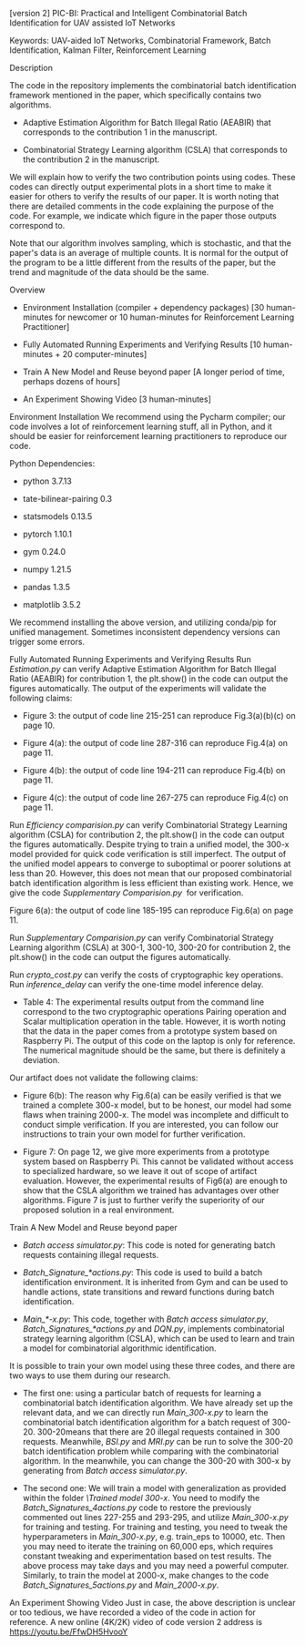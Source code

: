 [version 2] PIC-BI: Practical and Intelligent Combinatorial Batch Identification for UAV assisted IoT Networks

Keywords: UAV-aided IoT Networks, Combinatorial Framework, Batch Identification, Kalman Filter, Reinforcement Learning

Description

The code in the repository implements the combinatorial batch identification framework mentioned in the paper, which specifically contains two algorithms.

- Adaptive Estimation Algorithm for Batch Illegal Ratio (AEABIR) that corresponds to the contribution 1 in the manuscript.

- Combinatorial Strategy Learning algorithm (CSLA) that corresponds to the contribution 2 in the manuscript.

We will explain how to verify the two contribution points using codes. These codes can directly output experimental plots in a short time to make it easier for others to verify the results of our paper. It is worth noting that there are detailed comments in the code explaining the purpose of the code. For example, we indicate which figure in the paper those outputs correspond to. 

Note that our algorithm involves sampling, which is stochastic, and that the paper's data is an average of multiple counts. It is normal for the output of the program to be a little different from the results of the paper, but the trend and magnitude of the data should be the same.

Overview
- Environment Installation (compiler + dependency packages) [30 human-minutes for newcomer or 10 human-minutes for Reinforcement Learning Practitioner]

- Fully Automated Running Experiments and Verifying Results [10 human-minutes + 20 computer-minutes]

- Train A New Model and Reuse beyond paper [A longer period of time, perhaps dozens of hours]

- An Experiment Showing Video [3 human-minutes]

Environment Installation
We recommend using the Pycharm compiler; our code involves a lot of reinforcement learning stuff, all in Python, and it should be easier for reinforcement learning practitioners to reproduce our code.

Python Dependencies:

- python 3.7.13

- tate-bilinear-pairing 0.3

- statsmodels 0.13.5

- pytorch 1.10.1

- gym 0.24.0

- numpy 1.21.5

- pandas 1.3.5

- matplotlib 3.5.2

We recommend installing the above version, and utilizing conda/pip for unified management. Sometimes inconsistent dependency versions can trigger some errors.

Fully Automated Running Experiments and Verifying Results
Run *Estimation.py* can verify Adaptive Estimation Algorithm for Batch Illegal Ratio (AEABIR) for contribution 1, the plt.show() in the code can output the figures automatically. The output of the experiments will validate the following claims:

- Figure 3: the output of code line 215-251 can reproduce Fig.3(a)(b)(c) on page 10.

- Figure 4(a): the output of code line 287-316 can reproduce Fig.4(a) on page 11.

- Figure 4(b): the output of code line 194-211 can reproduce Fig.4(b) on page 11.

- Figure 4(c): the output of code line 267-275 can reproduce Fig.4(c) on page 11.

Run *Efficiency comparision.py* can verify Combinatorial Strategy Learning algorithm (CSLA) for contribution 2, the plt.show() in the code can output the figures automatically. Despite trying to train a unified model, the 300-x model provided for quick code verification is still imperfect. The output of the unified model appears to converge to suboptimal or poorer solutions at less than 20. However, this does not mean that our proposed combinatorial batch identification algorithm is less efficient than existing work. Hence, we give the code *Supplementary Comparision.py*  for verification.

Figure 6(a): the output of code line 185-195 can reproduce Fig.6(a) on page 11.

Run *Supplementary Comparision.py* can verify Combinatorial Strategy Learning algorithm (CSLA) at 300-1, 300-10, 300-20 for contribution 2, the plt.show() in the code can output the figures automatically. 

Run *crypto_cost.py* can verify the costs of cryptographic key operations. Run *inference_delay* can verify the one-time model inference delay.

- Table 4: The experimental results output from the command line correspond to the two cryptographic operations Pairing operation and Scalar multiplication operation in the table. However, it is worth noting that the data in the paper comes from a prototype system based on Raspberry Pi. The output of this code on the laptop is only for reference. The numerical magnitude should be the same, but there is definitely a deviation.

Our artifact does not validate the following claims:

- Figure 6(b): The reason why Fig.6(a) can be easily verified is that we trained a complete 300-x model, but to be honest, our model had some flaws when training 2000-x. The model was incomplete and difficult to conduct simple verification. If you are interested, you can follow our instructions to train your own model for further verification.

- Figure 7: On page 12, we give more experiments from a prototype system based on Raspberry Pi. This cannot be validated without access to specialized hardware, so we leave it out of scope of artifact evaluation. However, the experimental results of Fig6(a) are enough to show that the CSLA algorithm we trained has advantages over other algorithms. Figure 7 is just to further verify the superiority of our proposed solution in a real environment.

Train A New Model and Reuse beyond paper

- *Batch access simulator.py*: This code is noted for generating batch requests containing illegal requests.

- *Batch_Signature_\*actions.py*: This code is used to build a batch identification environment. It is inherited from Gym and can be used to handle actions, state transitions and reward functions during batch identification.

- *Main_\*-x.py*: This code, together with *Batch access simulator.py*, *Batch_Signatures_\*actions.py* and *DQN.py*, implements combinatorial strategy learning algorithm (CSLA), which can be used to learn and train a model for combinatorial algorithmic identification.

It is possible to train your own model using these three codes, and there are two ways to use them during our research.

- The first one: using a particular batch of requests for learning a combinatorial batch identification algorithm. We have already set up the relevant data, and we can directly run *Main_300-x.py* to learn the combinatorial batch identification algorithm for a batch request of 300-20. 300-20means that there are 20 illegal requests contained in 300 requests. Meanwhile, *BSI.py* and *MRI.py* can be run to solve the 300-20 batch identification problem while comparing with the combinatorial algorithm. In the meanwhile, you can change the 300-20 with 300-x by generating from *Batch access simulator.py*.

- The second one: We will train a model with generalization as provided within the folder *\\Trained model 300-x*. You need to modify the *Batch_Signatures_4actions.py* code to restore the previously commented out lines 227-255 and 293-295, and utilize *Main_300-x.py* for training and testing. For training and testing, you need to tweak the hyperparameters in *Main_300-x.py*, e.g. train_eps to 10000, etc. Then you may need to iterate the training on 60,000 eps, which requires constant tweaking and experimentation based on test results. The above process may take days and you may need a powerful computer. Similarly, to train the model at 2000-x, make changes to the code *Batch_Signatures_5actions.py* and *Main_2000-x.py*.

An Experiment Showing Video
Just in case, the above description is unclear or too tedious, we have recorded a video of the code in action for reference. A new online (4K/2K) video of code version 2 address is https://youtu.be/FfwDH5HvooY
